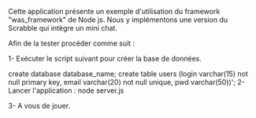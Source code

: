 Cette application présente un exemple d'utilisation du framework "was_framework" de Node js. Nous y implémentons une version du Scrabble qui intègre un mini chat.

Afin de la tester procéder comme suit :

1- Exécuter le script suivant pour créer la base de données.

  create database database_name;
  create table users (login varchar(15) not null primary key, email varchar(20) not null unique, pwd  varchar(50))';
2- Lancer l'application : node server.js

3- A vous de jouer.
